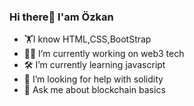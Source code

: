 ### Hi there👋 I'am Özkan

- 🏋️I know HTML,CSS,BootStrap
- 👩‍💻 I’m currently working on web3 tech
- 🛠 I’m currently learning javascript
- 🤔 I’m looking for help with solidity
- 💬 Ask me about blockchain basics

